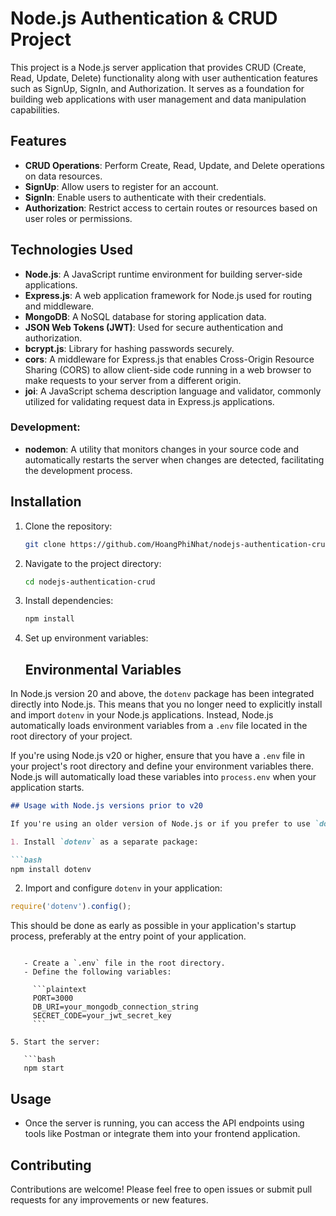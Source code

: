 
# Node.js Authentication & CRUD Project

This project is a Node.js server application that provides CRUD (Create, Read, Update, Delete) functionality along with user authentication features such as SignUp, SignIn, and Authorization. It serves as a foundation for building web applications with user management and data manipulation capabilities.

## Features

- **CRUD Operations**: Perform Create, Read, Update, and Delete operations on data resources.
- **SignUp**: Allow users to register for an account.
- **SignIn**: Enable users to authenticate with their credentials.
- **Authorization**: Restrict access to certain routes or resources based on user roles or permissions.

## Technologies Used

- **Node.js**: A JavaScript runtime environment for building server-side applications.
- **Express.js**: A web application framework for Node.js used for routing and middleware.
- **MongoDB**: A NoSQL database for storing application data.
- **JSON Web Tokens (JWT)**: Used for secure authentication and authorization.
- **bcrypt.js**: Library for hashing passwords securely.
- **cors**: A middleware for Express.js that enables Cross-Origin Resource Sharing (CORS) to allow client-side code running in a web browser to make requests to your server from a different origin.
- **joi**: A JavaScript schema description language and validator, commonly utilized for validating request data in Express.js applications.

### Development:
- **nodemon**: A utility that monitors changes in your source code and automatically restarts the server when changes are detected, facilitating the development process.

## Installation

1. Clone the repository:

   ```bash
   git clone https://github.com/HoangPhiNhat/nodejs-authentication-crud
   ```

2. Navigate to the project directory:

   ```bash
   cd nodejs-authentication-crud
   ```

3. Install dependencies:

   ```bash
   npm install
   ```

4. Set up environment variables:
   ## Environmental Variables

In Node.js version 20 and above, the `dotenv` package has been integrated directly into Node.js. This means that you no longer need to explicitly install and import `dotenv` in your Node.js applications. Instead, Node.js automatically loads environment variables from a `.env` file located in the root directory of your project.

If you're using Node.js v20 or higher, ensure that you have a `.env` file in your project's root directory and define your environment variables there. Node.js will automatically load these variables into `process.env` when your application starts.

```markdown
## Usage with Node.js versions prior to v20

If you're using an older version of Node.js or if you prefer to use `dotenv` explicitly, follow these steps:

1. Install `dotenv` as a separate package:

```bash
npm install dotenv
```

2. Import and configure `dotenv` in your application:

```javascript
require('dotenv').config();
```

This should be done as early as possible in your application's startup process, preferably at the entry point of your application.
```

   - Create a `.env` file in the root directory.
   - Define the following variables:

     ```plaintext
     PORT=3000
     DB_URI=your_mongodb_connection_string
     SECRET_CODE=your_jwt_secret_key
     ```

5. Start the server:

   ```bash
   npm start
   ```

## Usage

- Once the server is running, you can access the API endpoints using tools like Postman or integrate them into your frontend application.

## Contributing

Contributions are welcome! Please feel free to open issues or submit pull requests for any improvements or new features.

